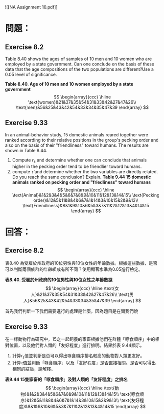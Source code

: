 ![[NA Assignment 10.pdf]]
# 問題：
## Exercise 8.2
Table 8.40 shows the ages of samples of 10 men and 10 women who are employed by a state government. Can one conclude on the basis of these data that the age compositions of the two populations are different?Use a 0.05 level of significance.

**Table 8.40.  Age of 10 men and 10 women employed by a state government**
$$
\begin{array}{ccc}
\hline
\text{women}&21&37&35&54&31&33&42&27&47&26\\
\text{men}&56&25&43&42&54&33&34&35&47&39
\end{array}
$$
## Exercise 9.33
In an animal-behavior study, 15 domestic animals reared together were ranked according to their relative positions in the group's pecking order and also on the basis of their "friendliness" toward humans. The results are shown in Table 9.44.
1. Compute $r_s$ and determine whether one can conclude that animals higher in the pecking order tend to be friendlier toward humans.
2. compute $\hat{\tau}$ and determine whether the two variables are directly related. Do you reach the same conclusion? Explain.
**Table 9.44 15 domestic animals ranked on pecking order and "friedliness" toward humans**
$$
\begin{array}{ccc}
\hline
\text{Animal}&1&2&3&4&5&6&7&8&9&10&11&12&13&14&15\\
\text{Pecking order}&12&5&11&8&4&6&7&1&14&3&10&15&2&9&13\\
\text{Friendliness}&8&1&9&10&6&5&3&7&11&2&12&13&4&14&15
\end{array}
$$
# 回答：
## Exercise 8.2
表8.40 為受雇於州政府的10位男性與10位女性的年齡數據。根據這些數據，是否可以判斷兩個族群的年齡組成有所不同？使用顯著水準為0.05進行檢定。

**表8.40.  受雇於州政府的10位男性與10位女性之年齡數據**
$$
\begin{array}{ccc}
\hline
\text{女人}&21&37&35&54&31&33&42&27&47&26\\
\text{男人}&56&25&43&42&54&33&34&35&47&39
\end{array}
$$

首先我們判斷一下我們需要進行的處理是什麼，因為題目是在問我們說
## Exercise 9.33
在一樣動物行為研究中，15之一起飼養的家畜根據他們在群體「啄食順序」中的相對位置，以及他們對人類的「友好程度」進行排明。結果於表 9.44顯示。
1. 計算$r_s$值並判斷是否可以得出啄食順序排名較高的動物對人類更友好。
2. 計算$\hat{\tau}$值並判斷「啄食順序」以及「友好程度」是否直接相關。是否可以得出相同的結論，請解釋。

**表9.44 15隻家畜的「啄食順序」及對人類的「友好程度」之排名**
$$
\begin{array}{ccc}
\hline
\text{動物}&1&2&3&4&5&6&7&8&9&10&11&12&13&14&15\\
\text{啄食順序}&12&5&11&8&4&6&7&1&14&3&10&15&2&9&13\\
\text{友好程度}&8&1&9&10&6&5&3&7&11&2&12&13&4&14&15
\end{array}
$$
